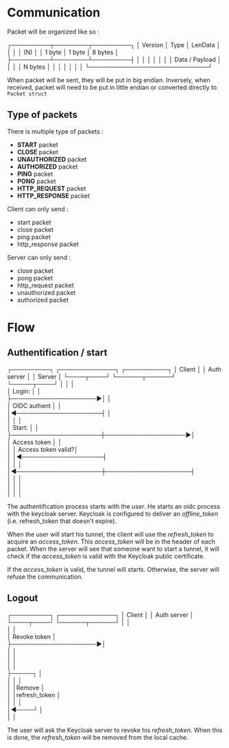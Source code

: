 # Communication

Packet will be organized like so :

┌─────────┬────────┬─────────┐
│ Version │  Type  │ LenData │
│         │        │   (N)   │
│ 1 byte  │ 1 byte │ 8 bytes │
├─────────┴────────┴─────────┤
│                            │
│                            │
│                            │
│       Data / Payload       │
│                            │
│          N bytes           │
│                            │
│                            │
│                            │
└────────────────────────────┘

When packet will be sent, they will be put in big endian.
Inversely, when received, packet will need to be put in little endian or 
converted directly to `Packet struct`

## Type of packets

There is multiple type of packets : 

* **START** packet
* **CLOSE** packet
* **UNAUTHORIZED** packet
* **AUTHORIZED** packet
* **PING** packet
* **PONG** packet
* **HTTP_REQUEST** packet
* **HTTP_RESPONSE** packet

Client can only send : 

* start packet
* close packet
* ping packet
* http_response packet

Server can only send : 

* close packet
* pong packet
* http_request packet
* unauthorized packet
* authorized packet

# Flow

## Authentification / start

┌─────────┐         ┌─────────────┐       ┌──────────┐
│ Client  │         │ Auth server │       │  Server  │
└────┬────┘         └──────┬──────┘       └─────┬────┘
     │                     │                    │     
     │    Login:           │                    │     
     ├────────────────────►│                    │     
     │    OIDC authent     │                    │     
     │◄────────────────────┤                    │     
     │                     │                    │     
     │    Start:           │                    │     
     ├─────────────────────┼───────────────────►│     
     │    Access token     │                    │     
     │                     │ Access token valid?│     
     │                     │◄───────────────────┤     
     │                     │                    │     
     │◄────────────────────┼────────────────────┤     
     │                     │                    │     
     │                     │                    │     
     │                     │                    │

The authentification process starts with the *user*. He starts an oidc process
with the keycloak server. Keycloak is configured to deliver an *offline_token* 
(i.e. refresh_token that doesn't expire).

When the user will start his tunnel, the client will use the *refresh_token* to
acquire an *access_token*. This *access_token* will be in the header of each packet.
When the server will see that someone want to start a tunnel, it will check if the 
*access_token* is valid with the Keycloak public certificate.

If the *access_token* is valid, the tunnel will starts.
Otherwise, the server will refuse the communication.

## Logout

┌─────────┐         ┌─────────────┐
│ Client  │         │ Auth server │
└────┬────┘         └──────┬──────┘
     │                     │       
     │                     │       
     │    Revoke token     │       
     ├────────────────────►│       
     │                     │       
     │                     │       
     │                     │       
     ├─────┐               │   
     │     │               │  
     │     │Remove         │  
     │     │refresh_token  │  
     │     │               │  
     │◄────┘               │   
     │                     │ 

The user will ask the Keycloak server to revoke his *refresh_token*.
When this is done, the *refresh_token* will be removed from the local cache.
